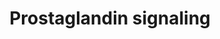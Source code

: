 ---
annotations:
- id: CL:0000235
  parent: native cell
  type: Cell Type Ontology
  value: macrophage
- id: DOID:0080600
  parent: disease by infectious agent
  type: Disease Ontology
  value: COVID-19
- id: PW:0001529
  parent: signaling pathway
  type: Pathway Ontology
  value: prostaglandin E2 signaling pathway
- id: CL:0000623
  parent: native cell
  type: Cell Type Ontology
  value: natural killer cell
- id: CL:0000057
  parent: animal cell
  type: Cell Type Ontology
  value: fibroblast
- id: CL:0000899
  parent: native cell
  type: Cell Type Ontology
  value: T-helper 17 cell
- id: PW:0001531
  parent: signaling pathway
  type: Pathway Ontology
  value: prostaglandin I2 signaling pathway
- id: CL:0000784
  parent: native cell
  type: Cell Type Ontology
  value: plasmacytoid dendritic cell
- id: CL:0000576
  parent: native cell
  type: Cell Type Ontology
  value: monocyte
authors:
- Ariajadhav
- Marvin M2
- Eweitz
- Egonw
citedin:
- link: PMC9377275
  title: 'Identifying Drug-Induced Liver Injury Associated With Inflammation-Drug
    and Drug-Drug Interactions in Pharmacologic Treatments for COVID-19 by Bioinformatics
    and System Biology Analyses: The Role of Pregnane X Receptor (2022)'
communities: []
description: Prostaglandins are among the many inflammatory mediators that incite
  a cytokine storm in COVID-19 after bradykinin receptor B1 (BDKRB1) activation. This
  pathway mainly focuses on PGE2 and PGI2 and their interactions that lead to hyperinflammation
  via cytokine storms, immunothrombosis, and recruitment of fibrosis-mediating factors
  (VEGF, TGFB1, AREG). These pathways take place in multiple cell types, e.g. monocytes,
  macrophages, fibroblasts, Th17 cells, and Nk cells.
last-edited: 2024-01-22
ndex: a292211b-5c74-11ec-b3be-0ac135e8bacf
organisms:
- Homo sapiens
redirect_from:
- /index.php/Pathway:WP5088
- /instance/WP5088
- /instance/WP5088_r128022
revision: r128022
schema-jsonld:
- '@context': https://schema.org/
  '@id': https://wikipathways.github.io/pathways/WP5088.html
  '@type': Dataset
  creator:
    '@type': Organization
    name: WikiPathways
  description: Prostaglandins are among the many inflammatory mediators that incite
    a cytokine storm in COVID-19 after bradykinin receptor B1 (BDKRB1) activation.
    This pathway mainly focuses on PGE2 and PGI2 and their interactions that lead
    to hyperinflammation via cytokine storms, immunothrombosis, and recruitment of
    fibrosis-mediating factors (VEGF, TGFB1, AREG). These pathways take place in multiple
    cell types, e.g. monocytes, macrophages, fibroblasts, Th17 cells, and Nk cells.
  keywords:
  - 'AHR  '
  - AREG
  - ASC
  - CASP1
  - CCL2
  - CCL3
  - CCR2
  - CD28
  - CSF1
  - CXCL1
  - CXCL10
  - CXCL9
  - Ca2+ efflux
  - IFNA1
  - IFNG
  - IL12A
  - IL17A
  - IL17F
  - IL1A
  - IL1B
  - IL6
  - IL8
  - IP-activated cAMP
  - IRF7
  - MMP9
  - NFKB1
  - NLRP3
  - Natural killer cells antigen CD94
  - PI3K
  - PKA
  - Prostaglandin E receptor 4
  - Prostaglandin E synthase
  - Prostaglandin E2
  - Prostaglandin E2 receptor
  - Prostaglandin I2
  - TGFB1
  - TNF
  - VEGFA
  - cAMP
  - pro-CASP1
  - pro-IL1B
  license: CC0
  name: Prostaglandin signaling
seo: CreativeWork
title: Prostaglandin signaling
wpid: WP5088
---
